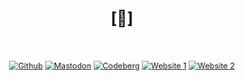 # <p align="center">[🔻]</p>
 
<br>


<p align="center">
  <a href="https://github.com/crnobog69" target="_blank"><img src="https://img.shields.io/badge/Github-181717?style=for-the-badge&logo=github&logoColor=white" alt="Github"></a>
  <a href="https://mastodon.social/@prepungrad" target="_blank"><img src="https://img.shields.io/badge/Mastodon-7F4C8A?style=for-the-badge&logo=mastodon&logoColor=white" alt="Mastodon"></a>
  <a href="https://codeberg.org/crnobog" target="_blank"><img src="https://img.shields.io/badge/Codeberg-000000?style=for-the-badge&logo=codeberg&logoColor=white" alt="Codeberg"></a>
  <a href="https://crnobog69.github.io/" target="_blank"><img src="https://img.shields.io/badge/Website_1-4B9CD3?style=for-the-badge&logo=web&logoColor=white" alt="Website 1"></a>
  <a href="https://crnobog.codeberg.page/" target="_blank"><img src="https://img.shields.io/badge/Website_2-4B9CD3?style=for-the-badge&logo=web&logoColor=white" alt="Website 2"></a>
</p>

